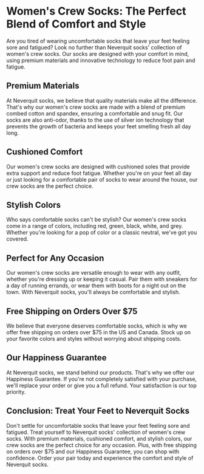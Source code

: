 # Women's Crew Socks: The Perfect Blend of Comfort and Style

Are you tired of wearing uncomfortable socks that leave your feet feeling sore and fatigued? Look no further than Neverquit socks' collection of women's crew socks. Our socks are designed with your comfort in mind, using premium materials and innovative technology to reduce foot pain and fatigue.

## Premium Materials

At Neverquit socks, we believe that quality materials make all the difference. That's why our women's crew socks are made with a blend of premium combed cotton and spandex, ensuring a comfortable and snug fit. Our socks are also anti-odor, thanks to the use of silver ion technology that prevents the growth of bacteria and keeps your feet smelling fresh all day long.

## Cushioned Comfort

Our women's crew socks are designed with cushioned soles that provide extra support and reduce foot fatigue. Whether you're on your feet all day or just looking for a comfortable pair of socks to wear around the house, our crew socks are the perfect choice.

## Stylish Colors

Who says comfortable socks can't be stylish? Our women's crew socks come in a range of colors, including red, green, black, white, and grey. Whether you're looking for a pop of color or a classic neutral, we've got you covered.

## Perfect for Any Occasion

Our women's crew socks are versatile enough to wear with any outfit, whether you're dressing up or keeping it casual. Pair them with sneakers for a day of running errands, or wear them with boots for a night out on the town. With Neverquit socks, you'll always be comfortable and stylish.

## Free Shipping on Orders Over $75

We believe that everyone deserves comfortable socks, which is why we offer free shipping on orders over $75 in the US and Canada. Stock up on your favorite colors and styles without worrying about shipping costs.

## Our Happiness Guarantee

At Neverquit socks, we stand behind our products. That's why we offer our Happiness Guarantee. If you're not completely satisfied with your purchase, we'll replace your order or give you a full refund. Your satisfaction is our top priority.

## Conclusion: Treat Your Feet to Neverquit Socks

Don't settle for uncomfortable socks that leave your feet feeling sore and fatigued. Treat yourself to Neverquit socks' collection of women's crew socks. With premium materials, cushioned comfort, and stylish colors, our crew socks are the perfect choice for any occasion. Plus, with free shipping on orders over $75 and our Happiness Guarantee, you can shop with confidence. Order your pair today and experience the comfort and style of Neverquit socks.